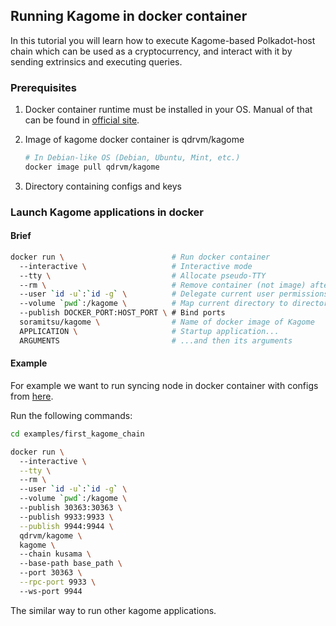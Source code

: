 [//]: # (
Copyright Quadrivium LLC
All Rights Reserved
SPDX-License-Identifier: Apache-2.0
)

## Running Kagome in docker container

In this tutorial you will learn how to execute Kagome-based Polkadot-host chain which can be used as a cryptocurrency, and interact with it by sending extrinsics and executing queries.

### Prerequisites

1. Docker container runtime must be installed in your OS. 
   Manual of that can be found in [official site](https://docs.docker.com/engine/install/).

2. Image of kagome docker container is qdrvm/kagome 

   ```bash
   # In Debian-like OS (Debian, Ubuntu, Mint, etc.)
   docker image pull qdrvm/kagome
   ```
   
3. Directory containing configs and keys 

### Launch Kagome applications in docker

#### Brief

```bash
docker run \                        # Run docker container
  --interactive \                   # Interactive mode
  --tty \                           # Allocate pseudo-TTY
  --rm \                            # Remove container (not image) after stop
  --user `id -u`:`id -g` \          # Delegate current user permissions in container 
  --volume `pwd`:/kagome \          # Map current directory to directory in container 
  --publish DOCKER_PORT:HOST_PORT \ # Bind ports
  soramitsu/kagome \                # Name of docker image of Kagome
  APPLICATION \                     # Startup application...  
  ARGUMENTS                         # ...and then its arguments
```

#### Example

For example we want to run syncing node in docker container with configs from [here](first_kagome_chain.md).

Run the following commands: 

```bash
cd examples/first_kagome_chain

docker run \                   
  --interactive \
  --tty \                        
  --rm \                       
  --user `id -u`:`id -g` \          
  --volume `pwd`:/kagome \            
  --publish 30363:30363 \             
  --publish 9933:9933 \
  --publish 9944:9944 \
  qdrvm/kagome \           
  kagome \   
  --chain kusama \    
  --base-path base_path \ 
  --port 30363 \
  --rpc-port 9933 \ 
  --ws-port 9944
```

The similar way to run other kagome applications.
